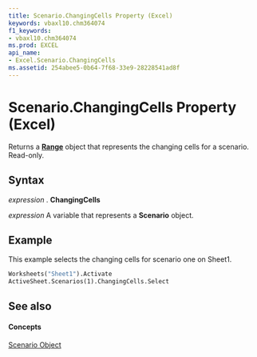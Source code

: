 ```yaml
---
title: Scenario.ChangingCells Property (Excel)
keywords: vbaxl10.chm364074
f1_keywords:
- vbaxl10.chm364074
ms.prod: EXCEL
api_name:
- Excel.Scenario.ChangingCells
ms.assetid: 254abee5-0b64-7f68-33e9-28228541ad8f
---
```



# Scenario.ChangingCells Property (Excel)

Returns a  **[Range](range-object-excel.md)** object that represents the changing cells for a scenario. Read-only.


## Syntax

 _expression_ . **ChangingCells**

 _expression_ A variable that represents a **Scenario** object.


## Example

This example selects the changing cells for scenario one on Sheet1.


```vb
Worksheets("Sheet1").Activate 
ActiveSheet.Scenarios(1).ChangingCells.Select
```


## See also


#### Concepts


[Scenario Object](scenario-object-excel.md)

